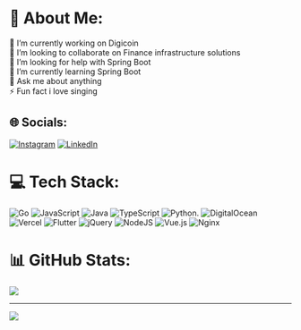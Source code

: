 # 💫 About Me:
🔭 I’m currently working on Digicoin<br>👯 I’m looking to collaborate on Finance infrastructure solutions <br>🤝 I’m looking for help with Spring Boot<br>🌱 I’m currently learning Spring Boot<br>💬 Ask me about anything<br>⚡ Fun fact i love singing


## 🌐 Socials:
[![Instagram](https://img.shields.io/badge/Instagram-%23E4405F.svg?logo=Instagram&logoColor=white)](https://instagram.com/joe_kingsley__) [![LinkedIn](https://img.shields.io/badge/LinkedIn-%230077B5.svg?logo=linkedin&logoColor=white)](https://www.linkedin.com/in/sd-joekingsley-mukundi/) 

# 💻 Tech Stack:
![Go](https://img.shields.io/badge/go-%2300ADD8.svg?style=for-the-badge&logo=go&logoColor=white) ![JavaScript](https://img.shields.io/badge/javascript-%23323330.svg?style=for-the-badge&logo=javascript&logoColor=%23F7DF1E) ![Java](https://img.shields.io/badge/Java-%23ED8B00.svg?logo=openjdk&logoColor=white) ![TypeScript](https://img.shields.io/badge/typescript-%23007ACC.svg?style=for-the-badge&logo=typescript&logoColor=white) ![Python](https://img.shields.io/badge/Python-3776AB?logo=python&logoColor=fff). ![DigitalOcean](https://img.shields.io/badge/DigitalOcean-%230167ff.svg?style=for-the-badge&logo=digitalOcean&logoColor=white) ![Vercel](https://img.shields.io/badge/vercel-%23000000.svg?style=for-the-badge&logo=vercel&logoColor=white)  ![Flutter](https://img.shields.io/badge/Flutter-%2302569B.svg?style=for-the-badge&logo=Flutter&logoColor=white) ![jQuery](https://img.shields.io/badge/jquery-%230769AD.svg?style=for-the-badge&logo=jquery&logoColor=white) ![NodeJS](https://img.shields.io/badge/node.js-6DA55F?style=for-the-badge&logo=node.js&logoColor=white) ![Vue.js](https://img.shields.io/badge/Vue.js-4FC08D?logo=vuedotjs&logoColor=fff) ![Nginx](https://img.shields.io/badge/nginx-%23009639.svg?style=for-the-badge&logo=nginx&logoColor=white)
# 📊 GitHub Stats:
![](https://github-readme-stats.vercel.app/api/top-langs/?username=joekingsleyMukundi&hide=html,css,scss,ejs,blade,javascript,shell,hack,powershell&theme=dark&hide_border=false&include_all_commits=true&count_private=true&layout=compact)

---
[![](https://visitcount.itsvg.in/api?id=joekingsleyMukundi&icon=0&color=0)](https://visitcount.itsvg.in)

<!-- Proudly created with GPRM ( https://gprm.itsvg.in ) -->
